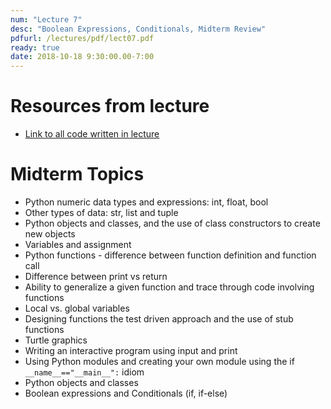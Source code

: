 ```yaml
---
num: "Lecture 7"
desc: "Boolean Expressions, Conditionals, Midterm Review"
pdfurl: /lectures/pdf/lect07.pdf
ready: true
date: 2018-10-18 9:30:00.00-7:00
---
```


# Resources from lecture

* [Link to all code written in lecture](https://github.com/ucsb-cs8-f18/cs8-f18-lecture-code)



# Midterm Topics

* Python numeric data types and expressions: int, float, bool
* Other types of data: str, list and tuple 
* Python objects and classes, and the use of class constructors to create new objects
* Variables and assignment
* Python functions - difference between function definition and function call
* Difference between print vs return
* Ability to generalize a given function and trace through code involving functions
* Local vs. global variables
* Designing functions the test driven approach and the use of stub functions 
* Turtle graphics
* Writing an interactive program using input and print
* Using Python modules and creating your own module using the if `__name__=="__main__":` idiom
* Python objects and classes
* Boolean expressions and Conditionals (if, if-else)















